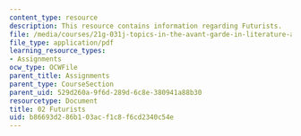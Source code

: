 ```yaml
---
content_type: resource
description: This resource contains information regarding Futurists.
file: /media/courses/21g-031j-topics-in-the-avant-garde-in-literature-and-cinema-spring-2003/b86693d286b103acf1c8f6cd2340c54e_MIT21G_031JS03_2futurists.pdf
file_type: application/pdf
learning_resource_types:
- Assignments
ocw_type: OCWFile
parent_title: Assignments
parent_type: CourseSection
parent_uid: 529d260a-9f6d-289d-6c8e-380941a88b30
resourcetype: Document
title: 02 Futurists
uid: b86693d2-86b1-03ac-f1c8-f6cd2340c54e
---
```

